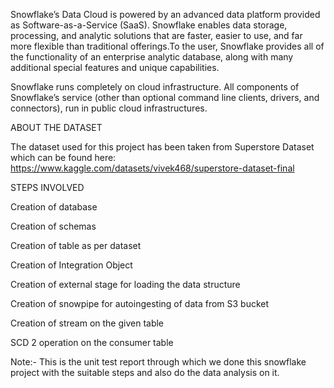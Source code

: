 Snowflake’s Data Cloud is powered by an advanced data platform provided as Software-as-a-Service (SaaS). Snowflake enables data storage, processing, and analytic solutions that are faster, easier to use, and far more flexible than traditional offerings.To the user, Snowflake provides all of the functionality of an enterprise analytic database, along with many additional special features and unique capabilities.

Snowflake runs completely on cloud infrastructure. All components of Snowflake’s service (other than optional command line clients, drivers, and connectors), run in public cloud infrastructures.

ABOUT THE DATASET

The dataset used for this project has been taken from Superstore Dataset which can be found here: https://www.kaggle.com/datasets/vivek468/superstore-dataset-final

STEPS INVOLVED

Creation of database

Creation of schemas

Creation of table as per dataset

Creation of Integration Object

Creation of external stage for loading the data structure

Creation of snowpipe for autoingesting of data from S3 bucket

Creation of stream on the given table

SCD 2 operation on the consumer table

Note:- This is the unit test report through which we done this snowflake project with the suitable steps and also do the data analysis on it.

